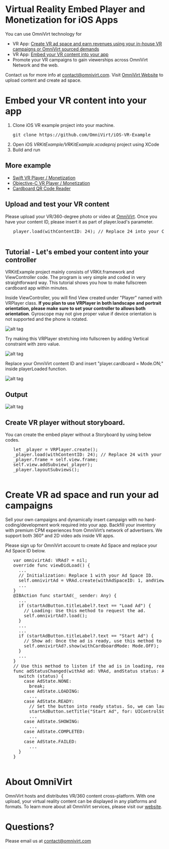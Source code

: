 # Virtual Reality Embed Player and Monetization for iOS Apps

You can use OmniVirt technology for
- VR App: [Create VR ad space and earn revenues using your in-house VR campaigns or OmniVirt sourced demands](#create-vr-ad-space-and-run-your-ad-campaigns)
- VR App: [Embed your VR content into your app](#embed-your-vr-content-into-your-app)
- Promote your VR campaigns to gain viewerships across OmniVirt Network and the web.

Contact us for more info at [contact@omnivirt.com](mailto:contact@omnivirt.com).
Visit [OmniVirt Website](https://www.omnivirt.com/) to upload content and create ad space.


# Embed your VR content into your app

1. Clone iOS VR example project into your machine. 
   <pre>
   git clone https://github.com/OmniVirt/iOS-VR-Example
   </pre>
2. Open iOS *VRKitExample/VRKitExample.xcodeproj* project using XCode
3. Build and run

## More example

- [Swift VR Player / Monetization](https://github.com/OmniVirt/iOS-VR-Example/tree/master/Examples/Swift/VRKitExample)
- [Objective-C VR Player / Monetization](https://github.com/OmniVirt/iOS-VR-Example/tree/master/Examples/Objective%20C/VRKitExample)
- [Cardboard QR Code Reader](https://github.com/OmniVirt/iOS-VR-Example/tree/master/Examples/Scan%20QR%20Code/VRKitExample)


## Upload and test your VR content

Please upload your VR/360-degree photo or video at [OmniVirt](https://www.omnivirt.com/).
Once you have your content ID, please insert it as part of player.load's parameter.

   <pre>
   player.load(withContentID: 24); // Replace 24 into your Content ID.
   </pre>
## Tutorial - Let's embed your content into your controller

VRKitExample project mainly consists of VRKit.framework and ViewController code.
The program is very simple and coded in very straightforward way.
This tutorial shows you how to make fullscreen cardboard app within minutes.

Inside ViewController, you will find View created under "Player" named with VRPlayer class. **If you plan to use VRPlayer in both landscape and portrait orientation, please make sure to set your controller to allows both orientation**. Gyroscope may not give proper value if device orientation is not supported and the phone is rotated.

![alt tag](https://s3.amazonaws.com/adsoptimal-3dx-assets/manual_upload/wiki/step+1+-+Check+VRPlayer+View.png)

Try making this VRPlayer stretching into fullscreen by adding Vertical constraint with zero value.

![alt tag](https://s3.amazonaws.com/adsoptimal-3dx-assets/manual_upload/wiki/step+2+-+Make+Player+fullscreen.png)

Replace your OmniVirt content ID and insert "player.cardboard = Mode.ON;" inside playerLoaded function.

![alt tag](https://s3.amazonaws.com/adsoptimal-3dx-assets/manual_upload/wiki/step+3+-+Turn+cardboard+mode+on.png)

## Output

![alt tag](https://s3.amazonaws.com/adsoptimal-3dx-assets/manual_upload/wiki/cardboard+output.png)

## Create VR player without storyboard.

You can create the embed player without a Storyboard by using below codes.

   <pre>
   let _player = VRPlayer.create();
   _player.load(withContentID: 24); // Replace 24 with your Content ID
   _player.frame = self.view.frame;
   self.view.addSubview(_player);
   _player.layoutSubviews();
   </pre>

# Create VR ad space and run your ad campaigns

   Sell your own campaigns and dynamically insert campaign with no hard-coding/development work required into your app.
   Backfill your inventory with premium CPM experiences from OmniVirt’s network of advertisers. We support both 360° and 2D video ads inside VR apps.

   Please sign up for OmniVirt account to create Ad Space and replace your Ad Space ID below.

   <pre>
   var omnivirtAd: VRAd? = nil;
   override func viewDidLoad() {
     ...
     // Initialization: Replace 1 with your Ad Space ID.
     self.omnivirtAd = VRAd.create(withAdSpaceID: 1, andViewController: self, andListener: self);
     ...
   }
   @IBAction func startAd(_ sender: Any) {
     ...
     if (startAdButton.titleLabel?.text == "Load Ad") {
       // Loading: Use this method to request the ad.
       self.omnivirtAd?.load();
     }
     ...
     ...
     if (startAdButton.titleLabel?.text == "Start Ad") {
       // Show ad: Once the ad is ready, use this method to display it.
       self.omnivirtAd?.show(withCardboardMode: Mode.OFF);
     }
     ...
   }
   // Use this method to listen if the ad is in loading, ready, showing, completed, or failed status.
   func adStatusChanged(withAd ad: VRAd, andStatus status: AdState) {
     switch (status) {
       case AdState.NONE:
         break;
       case AdState.LOADING:
         ...
       case AdState.READY:
         // Set the button into ready status. So, we can launch the ad space.
         startAdButton.setTitle("Start Ad", for: UIControlState.normal);
         ...
       case AdState.SHOWING:
         ...
       case AdState.COMPLETED:
         ...
       case AdState.FAILED:
         ...
     }
   }
   </pre>

# About OmniVirt

OmniVirt hosts and distributes VR/360 content cross-platform.
With one upload, your virtual reality content can be displayed in any platforms and formats.
To learn more about all OmniVirt services, please visit our [website](https://www.omnivirt.com).

# Questions?

Please email us at [contact@omnivirt.com](mailto:contact@omnivirt.com)
